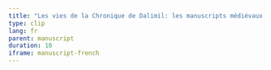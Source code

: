 ```yaml
---
title: "Les vies de la Chronique de Dalimil: les manuscripts médiévaux doivent-ils être photogéniques"
type: clip
lang: fr
parent: manuscript
duration: 10
iframe: manuscript-french
---
```


<!-- more -->
